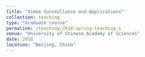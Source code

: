 ```yaml
---
title: "Video Surveillance and Applications"
collection: teaching
type: "Graduate course"
permalink: /teaching/2018-spring-teaching-1
venue: "University of Chinese Academy of Sciences"
date: 2018
location: "Beijing, China"
---
```

